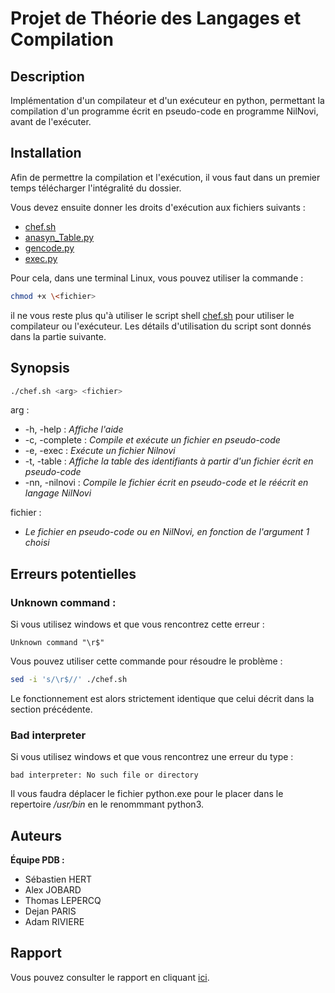 # **Projet de Théorie des Langages et Compilation**

## **Description**

Implémentation d'un compilateur et d'un exécuteur en python, permettant la compilation d'un programme écrit en pseudo-code en programme NilNovi, avant de l'exécuter.

## **Installation**

Afin de permettre la compilation et l'exécution, il vous faut dans un premier temps télécharger l'intégralité du dossier.

Vous devez ensuite donner les droits d'exécution aux fichiers suivants :
* [chef.sh](chef.sh)
* [anasyn_Table.py](src/anasyn_Table.py)
* [gencode.py](src/gencode.py)
* [exec.py](src/exec.py)

Pour cela, dans une terminal Linux, vous pouvez utiliser la commande : 
```bash
chmod +x \<fichier>
```
il ne vous reste plus qu'à utiliser le script shell [chef.sh](chef.sh) pour utiliser le compilateur ou l'exécuteur. Les détails d'utilisation du script sont donnés dans la partie suivante.

## **Synopsis**

```bash
./chef.sh <arg> <fichier>
```

arg :
 * -h, -help :       *Affiche l'aide*
 * -c, -complete :   *Compile et exécute un fichier en pseudo-code*
 * -e, -exec :       *Exécute un fichier Nilnovi*
 * -t, -table :      *Affiche la table des identifiants à partir d'un fichier écrit en pseudo-code*
 * -nn, -nilnovi :   *Compile le fichier écrit en pseudo-code et le réécrit en langage NilNovi*

fichier :

* *Le fichier en pseudo-code ou en NilNovi, en fonction de l'argument 1 choisi*

## **Erreurs potentielles**

### **Unknown command :**

Si vous utilisez windows et que vous rencontrez cette erreur : 
```
Unknown command "\r$"
```
Vous pouvez utiliser cette commande pour résoudre le problème :
```bash
sed -i 's/\r$//' ./chef.sh
```
Le fonctionnement est alors strictement identique que celui décrit dans la section précédente.

### **Bad interpreter**
Si vous utilisez windows et que vous rencontrez une erreur du type : 
```
bad interpreter: No such file or directory
```
Il vous faudra déplacer le fichier python.exe pour le placer dans le repertoire */usr/bin* en le renommmant python3.

## **Auteurs**

**Équipe PDB :**

 * Sébastien HERT
 * Alex JOBARD
 * Thomas LEPERCQ
 * Dejan PARIS
 * Adam RIVIERE

 ## **Rapport**

 Vous pouvez consulter le rapport en cliquant [ici](./RAPPORT.md).
